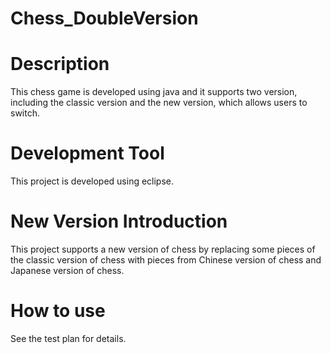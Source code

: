 # Chess_DoubleVersion

# Description
This chess game is developed using java and it supports two version, including the classic version and the new version, which allows users to switch.

# Development Tool
This project is developed using eclipse.

# New Version Introduction
This project supports a new version of chess by replacing some pieces of the classic version of chess with pieces from Chinese version of chess and Japanese version of chess. 

# How to use
See the test plan for details.

